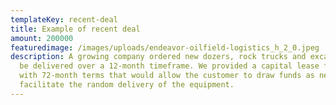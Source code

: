 ```yaml
---
templateKey: recent-deal
title: Example of recent deal
amount: 200000
featuredimage: /images/uploads/endeavor-oilfield-logistics_h_2_0.jpeg
description: A growing company ordered new dozers, rock trucks and excavator to
  be delivered over a 12-month timeframe. We provided a capital lease facility
  with 72-month terms that would allow the customer to draw funds as needed to
  facilitate the random delivery of the equipment.
---
```

